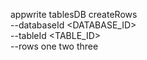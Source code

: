 appwrite tablesDB createRows \
        --databaseId <DATABASE_ID> \
        --tableId <TABLE_ID> \
        --rows one two three
